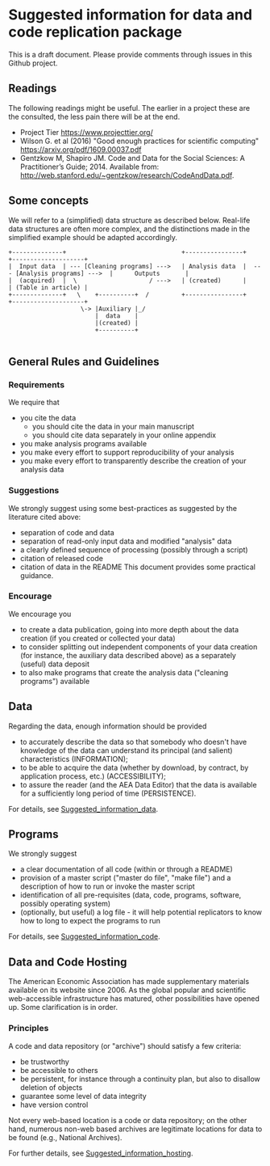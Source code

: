 # Suggested information for data and code replication package
This is a draft document. Please provide comments through issues in this Github project.

## Readings
The following readings might be useful. The earlier in a project these are the consulted, the less pain there will be at the end.

- Project Tier https://www.projecttier.org/
- Wilson G. et al (2016) "Good enough practices for scientific computing" https://arxiv.org/pdf/1609.00037.pdf
- Gentzkow M, Shapiro JM. Code and Data for the Social Sciences: A Practitioner’s Guide; 2014. Available from: http://web.stanford.edu/~gentzkow/research/CodeAndData.pdf.

## Some concepts
We will refer to a (simplified) data structure as described below. Real-life data structures are often more complex, and the distinctions made in the simplified example should be adapted accordingly.
```
+--------------+                                +----------------+                                +--------------------+
|  Input data  | --- [Cleaning programs] --->   | Analysis data  |  --- [Analysis programs] --->  |      Outputs       |
|  (acquired)  |  \                    / --->   | (created)      |                                | (Table in article) |
+--------------+   \    +----------+  /         +----------------+                                +--------------------+
                    \-> |Auxiliary |_/
                        |  data    |
                        |(created) |
                        +----------+


```

## General Rules and Guidelines
### Requirements
We require that
- you cite the data
  - you should cite the data in your main manuscript
  - you should cite data separately in your online appendix
- you make analysis programs available
- you make every effort to support reproducibility of your analysis
- you make every effort to transparently describe the creation of your analysis data

### Suggestions
We strongly suggest using some best-practices as suggested by the literature cited above:
- separation of code and data
- separation of read-only input data and modified "analysis" data
- a clearly defined sequence of processing (possibly through a script)
- citation of released code
- citation of data in the README
This document provides some practical guidance.

### Encourage
We encourage you
- to create a data publication, going into more depth about the data creation (if you created or collected your data)
- to consider splitting out independent components of your data creation (for instance, the auxiliary data described above) as a separately (useful) data deposit
- to also make programs that create the analysis data ("cleaning programs") available


## Data
Regarding the data, enough information should be provided
- to accurately describe the data so that somebody who doesn't have knowledge of the data can understand its principal (and salient) characteristics (INFORMATION);
- to be able to acquire the data (whether by download, by contract, by application process, etc.) (ACCESSIBILITY);
- to assure the reader (and the AEA Data Editor) that the data is available for a sufficiently long period of time (PERSISTENCE).

For details, see [Suggested_information_data](Suggested_information_data.md).


## Programs
We strongly suggest
- a clear documentation of all code (within or through a README)
- provision of a master script ("master do file", "make file") and a description of how to run or invoke the master script
- identification of all pre-requisites (data, code, programs, software, possibly operating system)
- (optionally, but useful) a log file - it will help potential replicators to know how to long to expect the programs to run

For details, see [Suggested_information_code](Suggested_information_code.md).

## Data and Code Hosting
The American Economic Association has made supplementary materials available on
its website since 2006. As the global popular and scientific web-accessible
infrastructure has matured, other possibilities have opened up. Some clarification is in order.

### Principles
A code and data repository (or "archive") should satisfy a few criteria:
- be trustworthy
- be accessible to others
- be persistent, for instance through a continuity plan, but also to disallow deletion of objects
- guarantee some level of data integrity
- have version control

Not every web-based location is a code or data repository; on the other hand, numerous non-web based archives are legitimate locations for data to be found (e.g., National Archives).

For further details, see [Suggested_information_hosting](Suggested_information_hosting.md).
